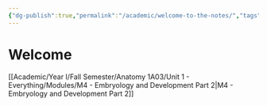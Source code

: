 ```yaml
---
{"dg-publish":true,"permalink":"/academic/welcome-to-the-notes/","tags":["gardenEntry"]}
---
```


# Welcome
[[Academic/Year I/Fall Semester/Anatomy 1A03/Unit 1 - Everything/Modules/M4 - Embryology and Development Part 2\|M4 - Embryology and Development Part 2]]